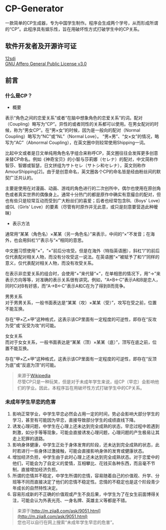 # CP-Generator
一款简单的CP生成器，专为中国学生制作。程序会生成两个学号，从而形成所谓的“CP”。此程序具有娱乐性，旨在用破坏性方式打破学生中的CP关系。
## 软件开发者及开源许可证
[12sdj](https://github.com/12sdj)  
[GNU Affero General Public License v3.0](https://www.gnu.org/licenses/agpl-3.0.en.html)
## 前言
### 什么是CP？
* 概要  

表示“角色之间的恋爱关系”或者“在脑中想象角色的恋爱关系”的词。配对（Coupling）略写为“CP”。异性的或者同性的关系都可以使用。在男女配对的时候，称为“男女CP”。在“男×女”的时候，因为是一般向的配对（Normal Coupling）略写为“NC”或“NL”（Normal Love）。 “男×男”、“女×女”的情况，略写为“AC”（Abnormal Coupling），在英文圈中则较常使用Shipping一词。  

比起中文或者是日文单纯用角色名字组合来称呼CP，英文圈往往会发挥更多创意来替CP命名。例如《神奇宝贝》的小智与莎莉娜（セレナ）的配对，中文简称作智莎、智娜或智瑟，日文拼组为サトセレ（サトシ和セレナ），英文则称作AmourShipping[2]。由于是创意命名，英文圈各个CP的命名皆是经由粉丝间的默契广泛共认的。  

主要是使用在对漫画、动画、游戏的角色进行的二次创所中，偶尔也使用在原创角色或者真实世界的偶像身上。通常十分热门的都是原作中确实有意撮合的配对，但也有些只是较常互动而受到广大粉丝们的喜爱；后者也经常包含BL（Boys' Love）或GL（Girls' Love）的要素（尽管有时原作并无此意，或只是刻意要营造此种暧昧）  

* 表示方法   

通常用“某某（角色名）×某某（另一角色名）”来表示，中间的“×”不发音；在海外，也会用斜杠“/”表示与“×”相同的意思。  

中文圈习惯使用“×”，“×”前后分攻受。但是在海外（特指英语圈），斜杠“/”的前后仅代表配对相关人物，而没有分攻受这一说法。在英语圈“×”被赋予了和“/”同样的意义，仅代表配对相关人物，而没有攻受关系。  

在表示非恋爱关系的组合时，会使用“+”来代替“×”，在单相思的情况下，用“→”来表示方向等等，对准确的表示关系很有讲究。例如，“A×B←C”表示A和B是恋人，同时C对B有好感，而“A→B←C”表示A和C在为了得到B而竞争。  

男男关系  
对于男男关系，一般书面表达是“某某（攻）×某某（受）”，攻写在受之前，位置不能互换。  

存在“甲×乙×甲”这种格式，这表示该CP里面有一定程度的可逆性，即存在“反攻为受”或“反受为攻”的可能。  

女女关系  
而对于女女关系，一般书面表达是“某某（顶）×某某（底）”，顶写在底之前，位置不能互换。  

存在“甲×乙×甲”这种格式，这表示该CP里面有一定程度的可逆性，即存在“反顶为底”或“反底为顶”的可能。  
> 来源于[Wikipedia](https://zh.wikipedia.org/zh-hans/%E9%85%8D%E5%B0%8D_(%E5%90%8C%E4%BA%BA))  
> 尽管CP只是一种玩笑，但是对于未成年学生来说，组CP（早恋）会影响他们的学业。因此，本程序旨在用破坏性方式打破学生中的CP关系。  
### 未成年学生早恋的危害
1. 影响正常学业，中学生早恋必然会占用一定的时间，势必会影响大部分学生的学习，甚至有可能因为早恋，直接导致部分学生的成绩直线下降。
2. 诱发心理问题，中学生在心理上还未达到完全成熟的状态，早恋过程中若遇到刺激，如分手等等现象，可能会直接诱发心理问题，心理问题的产生极易让其走上犯罪的道路。
3. 影响身体健康，中学生正处于身体发育的阶段，还未达到完全成熟的状态，此时若进行一些身体过激接触，可能会直接影响身体的发育或健康状态。
4. 增加经济负担，中学生由于此时心理上还未达到完全成熟状态。对于恋爱中的他们，可能会为了自定义的爱情，互相攀比、花钱买各种东西，而且毫不节制，直接增加经济负担。
5. 所谓的恋情并不稳定，中学生所谓的恋情，容易随着自己的价值观、升学、分班等不同而直接决定了他们的恋情不稳定性。恋情的不稳定也是这个阶段青少年成长的自然特性决定。
6. 容易形成新的不正确的价值观或产生不良后果，中学生为了在女生前面博得关注，可能会认为外表光亮、一身名牌、英雄主义等都是不错。
> 来源于[http://m.zjia8.com/ask/9051.html](http://m.zjia8.com/ask/9051.html)  
> 您也可以自行在网上搜索“未成年学生早恋的危害”。  
